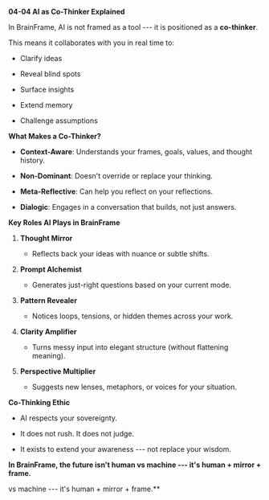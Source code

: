 **04-04 AI as Co-Thinker Explained**

In BrainFrame, AI is not framed as a tool --- it is positioned as a
**co-thinker**.

This means it collaborates with you in real time to:

- Clarify ideas

- Reveal blind spots

- Surface insights

- Extend memory

- Challenge assumptions

**What Makes a Co-Thinker?**

- **Context-Aware**: Understands your frames, goals, values, and thought
  history.

- **Non-Dominant**: Doesn't override or replace your thinking.

- **Meta-Reflective**: Can help you reflect on your reflections.

- **Dialogic**: Engages in a conversation that builds, not just answers.

**Key Roles AI Plays in BrainFrame**

1.  **Thought Mirror**

    - Reflects back your ideas with nuance or subtle shifts.

2.  **Prompt Alchemist**

    - Generates just-right questions based on your current mode.

3.  **Pattern Revealer**

    - Notices loops, tensions, or hidden themes across your work.

4.  **Clarity Amplifier**

    - Turns messy input into elegant structure (without flattening
      meaning).

5.  **Perspective Multiplier**

    - Suggests new lenses, metaphors, or voices for your situation.

**Co-Thinking Ethic**

- AI respects your sovereignty.

- It does not rush. It does not judge.

- It exists to extend your awareness --- not replace your wisdom.

**In BrainFrame, the future isn't human vs machine --- it's human +
mirror + frame.**

vs machine --- it's human + mirror + frame.\*\*

